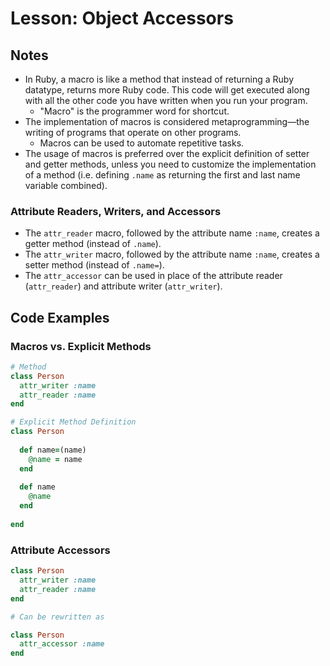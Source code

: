 # Lesson: Object Accessors

## Notes

- In Ruby, a macro is like a method that instead of returning a Ruby datatype, returns more Ruby code. This code will get executed along with all the other code you have written when you run your program.
  - "Macro" is the programmer word for shortcut.
- The implementation of macros is considered metaprogramming—the writing of programs that operate on other programs.
  - Macros can be used to automate repetitive tasks.
- The usage of macros is preferred over the explicit definition of setter and getter methods, unless you need to customize the implementation of a method (i.e. defining `.name` as returning the first and last name variable combined).

### Attribute Readers, Writers, and Accessors

- The `attr_reader` macro, followed by the attribute name `:name`, creates a getter method (instead of `.name`).
- The `attr_writer` macro, followed by the attribute name `:name`, creates a setter method (instead of `.name=`).
- The `attr_accessor` can be used in place of the attribute reader (`attr_reader`) and attribute writer (`attr_writer`).

## Code Examples

### Macros vs. Explicit Methods

```ruby
# Method
class Person
  attr_writer :name
  attr_reader :name
end

# Explicit Method Definition
class Person
  
  def name=(name)
    @name = name
  end
  
  def name
    @name
  end
  
end
```

### Attribute Accessors

```ruby
class Person
  attr_writer :name
  attr_reader :name
end

# Can be rewritten as

class Person
  attr_accessor :name
end
```